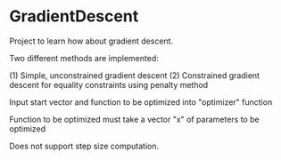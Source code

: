 # GradientDescent

Project to learn how about gradient descent.

Two different methods are implemented:

(1) Simple, unconstrained gradient descent
(2) Constrained gradient descent for equality constraints using penalty method


Input start vector and function to be optimized into "optimizer" function

Function to be optimized must take a vector "x" of parameters to be optimized

Does not support step size computation. 
